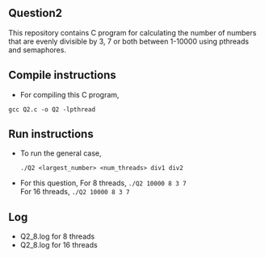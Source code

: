 ## Question2

This repository contains C program for calculating the number of numbers that are evenly divisible by 3, 7 or both between 1-10000 using pthreads and semaphores.

## Compile instructions
* For compiling this C program,

`gcc Q2.c -o Q2 -lpthread`

## Run instructions

* To run the general case, 

    `./Q2 <largest_number> <num_threads> div1 div2`
* For this question,
    For 8 threads,
     `./Q2 10000 8 3 7`  
    For 16 threads,
     `./Q2 10000 8 3 7`  

## Log
* Q2_8.log for 8 threads
* Q2_8.log for 16 threads
